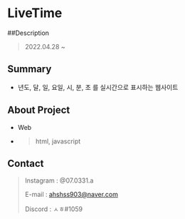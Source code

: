 # LiveTime
##Description
> 2022.04.28 ~

## Summary
- 년도, 달, 일, 요일, 시, 분, 초 를 실시간으로 표시하는 웹사이트

## About Project
- Web
- > html, javascript

## Contact
> Instagram : @07.0331.a
> 
> E-mail : ahshss903@naver.com
> 
> Discord : ㅅㅎ#1059
